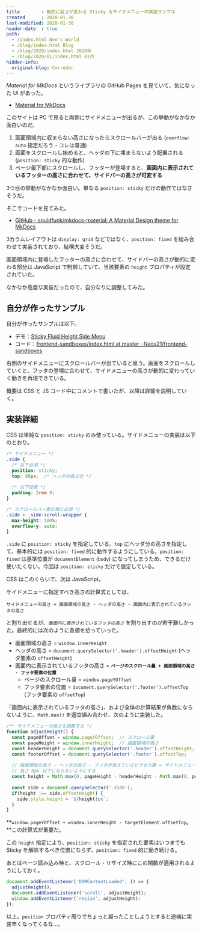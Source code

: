 ```yaml
---
title        : 動的に高さが変わる Sticky なサイドメニューの実装サンプル
created      : 2020-01-30
last-modified: 2020-01-30
header-date  : true
path:
  - /index.html Neo's World
  - /blog/index.html Blog
  - /blog/2020/index.html 2020年
  - /blog/2020/01/index.html 01月
hidden-info:
  original-blog: Corredor
---
```


_Material for MkDocs_ というライブラリの GitHub Pages を見ていて、気になった UI があった。

- [Material for MkDocs](https://squidfunk.github.io/mkdocs-material/)

このサイトは PC で見ると両側にサイドメニューが出るが、この挙動がなかなか面白いのだ。

1. 画面領域内に収まらない高さになったらスクロールバーが出る (`overflow: auto` 指定だろう・コレは普通)
2. 画面をスクロールし始めると、ヘッダの下に埋まらないよう配置される (`position: sticky` 的な動作)
3. ページ最下部にスクロールし、フッターが登場すると、**画面内に表示されているフッターの高さに合わせて、サイドバーの高さが可変する**

3つ目の挙動がなかなか面白い。単なる `position: sticky` だけの動作ではなさそうだ。

そこでコードを見てみた。

- [GitHub - squidfunk/mkdocs-material: A Material Design theme for MkDocs](https://github.com/squidfunk/mkdocs-material)

3カラムレイアウトは `display: grid` などではなく、`position: fixed` を組み合わせて実装されており、結構大変そうだ。

画面領域内に登場したフッターの高さに合わせて、サイドバーの高さが動的に変わる部分は JavaScript で制御していて、当該要素の `height` プロパティが設定されていた。

なかなか高度な実装だったので、自分なりに調整してみた。

## 自分が作ったサンプル

自分が作ったサンプルは以下。

- デモ：[Sticky Fluid Height Side Menu](https://neos21.github.io/frontend-sandboxes/sticky-fluid-height-side-menu/index.html)
- コード：[frontend-sandboxes/index.html at master · Neos21/frontend-sandboxes](https://github.com/neos21/frontend-sandboxes/blob/master/sticky-fluid-height-side-menu/index.html)

右側のサイドメニューにスクロールバーが出ていると思う。画面をスクロールしていくと、フッタの登場に合わせて、サイドメニューの高さが動的に変わっていく動きを再現できている。

概要は CSS と JS コード中にコメントで書いたが、以降は詳細を説明していく。

## 実装詳細

CSS は単純な `position: sticky` のみ使っている。サイドメニューの実装は以下のとおり。

```css
/* サイドメニュー */
.side {
  /* 以下必須 */
  position: sticky;
  top: 80px;  /* ヘッダの高さ分 */
  
  /* 以下任意 */
  padding: 2rem 0;
}

/* スクロールバー表示用に必須 */
.side > .side-scroll-wrapper {
  max-height: 100%;
  overflow-y: auto;
}
```

`.side` に `position: sticky` を指定している。`top` にヘッダ分の高さを指定して、基本的には `position: fixed` 的に動作するようにしている。`position: fixed` は基準位置が `documentElement` (`body`) になってしまうため、できるだけ使いたくない。今回は `position: sticky` だけで設定している。

CSS はこのくらいで、次は JavaScript。

サイドメニューに指定すべき高さの計算式としては、

```
サイドメニューの高さ = 画面領域の高さ - ヘッダの高さ - 画面内に表示されているフッタの高さ
```

と割り出せるが、_`画面内に表示されているフッタの高さ`_ を割り出すのが若干難しかった。最終的には次のように各値を拾っていった。

- 画面領域の高さ = `window.innerHeight`
- ヘッダの高さ = `document.querySelector('.header').offsetHeight` (ヘッダ要素の `offsetHeight`)
- 画面内に表示されているフッタの高さ = **`ページのスクロール量 + 画面領域の高さ - フッタ要素の位置`**
  - ページのスクロール量 = `window.pageYOffset`
  - フッタ要素の位置 = `document.querySelector('.footer').offsetTop` (フッタ要素の `offsetTop`)

「画面内に表示されているフッタの高さ」、および全体の計算結果が負数にならないように、`Math.max()` を適宜組み合わせ、次のように実装した。

```javascript
/** サイドメニューの高さを調整する */
function adjustHeight() {
  const pageOffset = window.pageYOffset;  // スクロール量
  const pageHeight = window.innerHeight;  // 描画領域の高さ
  const headerHeight = document.querySelector('.header').offsetHeight;  // ヘッダの高さ
  const footerOffset = document.querySelector('.footer').offsetTop;     // ページ上部からのフッタの登場位置
  
  // 描画領域の高さ - ヘッダの高さ - フッタが見えているピクセル数 = サイドメニューの高さ
  // 高さ 0px 以下にならないようにする
  const height = Math.max(0, pageHeight - headerHeight - Math.max(0, pageOffset + pageHeight - footerOffset));
  
  const side = document.querySelector('.side');
  if(height !== side.offsetHeight) {
    side.style.height = `${height}px`;
  }
}
```

**`window.pageYOffset + window.innerHeight - targetElement.offsetTop`。**この計算式が重要だ。

この `height` 指定により、`position: sticky` を指定された要素はいつまでも Sticky を解除するべき位置にならず、`position: fixed` 的に動き続ける。

あとはページ読み込み時と、スクロール・リサイズ時にこの関数が適用されるようにしておく。

```javascript
document.addEventListener('DOMContentLoaded', () => {
  adjustHeight();
  document.addEventListener('scroll', adjustHeight);
  window.addEventListener('resize', adjustHeight);
});
```

以上。`position` プロパティ周りでちょっと凝ったことしようとすると途端に実装辛くなってくるな…。
